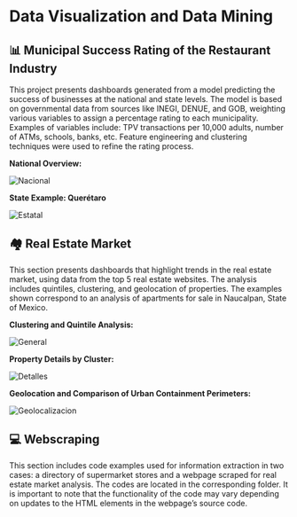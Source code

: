 
# Data Visualization and Data Mining 

## :bar_chart: **Municipal Success Rating of the Restaurant Industry**
This project presents dashboards generated from a model predicting the success of businesses at the national and state levels. The model is based on governmental data from sources like INEGI, DENUE, and GOB, weighting various variables to assign a percentage rating to each municipality. Examples of variables include: TPV transactions per 10,000 adults, number of ATMs, schools, banks, etc. Feature engineering and clustering techniques were used to refine the rating process.

**National Overview:**

![Nacional](./Images/Pronóstico_Nacional.png)

**State Example: Querétaro**

![Estatal](./Images/Pronóstico_Estatal.png)

## :houses: **Real Estate Market**
This section presents dashboards that highlight trends in the real estate market, using data from the top 5 real estate websites. The analysis includes quintiles, clustering, and geolocation of properties. The examples shown correspond to an analysis of apartments for sale in Naucalpan, State of Mexico.

**Clustering and Quintile Analysis:**

![General](./Images/Analítica_de_inmuebles.png)

**Property Details by Cluster:**

![Detalles](./Images/Detalle_de_inmuebles_por_cluster.png)

**Geolocation and Comparison of Urban Containment Perimeters:**

![Geolocalizacion](./Images/Geolocalizacion.png)

## :computer: **Webscraping**
This section includes code examples used for information extraction in two cases: a directory of supermarket stores and a webpage scraped for real estate market analysis. The codes are located in the corresponding folder. It is important to note that the functionality of the code may vary depending on updates to the HTML elements in the webpage’s source code.
